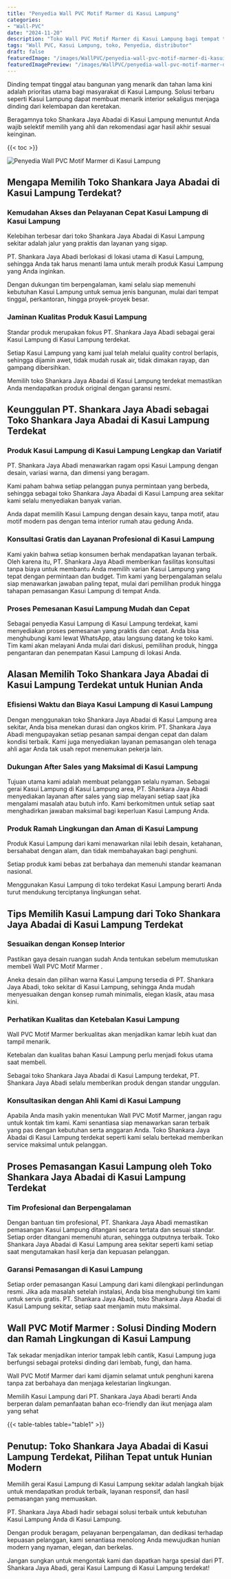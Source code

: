 ```yaml
---
title: "Penyedia Wall PVC Motif Marmer di Kasui Lampung"
categories:
- "Wall-PVC"
date: "2024-11-20"
description: "Toko Wall PVC Motif Marmer di Kasui Lampung bagi tempat tinggal, kantor, dan gerai. Panel terbaik, pilihan motif, warna elegan, dengan layanan instalasi ditangani oleh tim berpengalaman dan kepastian resmi!|Jasa penjualan Wall PVC Motif Marmer di Kasui Lampung untuk keperluan hunian, office, atau ritel, beserta produk terbaik dan penempatan oleh tenaga ahli berpengalaman dan kepastian resmi.|Solusi Wall PVC Motif Marmer di Kasui Lampung yang andal untuk rumah, kantor, serta toko, dengan panel unggulan dan penempatan ditangani oleh tenaga ahli berpengalaman serta jaminan resmi.|Penjualan Wall PVC Motif Marmer di Kasui Lampung bagi hunian, office, dan gerai, beserta material berkualitas dan pemasangan dikerjakan oleh tenaga ahli profesional, disertai dengan jaminan resmi.}"
tags: "Wall PVC, Kasui Lampung, toko, Penyedia, distributor"
draft: false
featuredImage: "/images/WallPVC/penyedia-wall-pvc-motif-marmer-di-kasui-lampung.png"
featuredImagePreview: "/images/WallPVC/penyedia-wall-pvc-motif-marmer-di-kasui-lampung.png"
---
```


Dinding tempat tinggal atau bangunan yang menarik dan tahan lama kini adalah prioritas utama bagi masyarakat di Kasui Lampung. Solusi terbaru seperti Kasui Lampung dapat membuat menarik interior sekaligus menjaga dinding dari kelembapan dan keretakan.

Beragamnya toko Shankara Jaya Abadai di Kasui Lampung menuntut Anda wajib selektif memilih yang ahli dan rekomendasi agar hasil akhir sesuai keinginan.

{{< toc >}}

![Penyedia Wall PVC Motif Marmer di Kasui Lampung](/images/Wall-PVC/Penyedia-Wall-PVC-Motif-Marmer-di-Kasui-Lampung.png)


## Mengapa Memilih Toko Shankara Jaya Abadai di Kasui Lampung Terdekat?

### Kemudahan Akses dan Pelayanan Cepat Kasui Lampung di Kasui Lampung

Kelebihan terbesar dari toko Shankara Jaya Abadai di Kasui Lampung sekitar adalah jalur yang praktis dan layanan yang sigap.

PT. Shankara Jaya Abadi berlokasi di lokasi utama di Kasui Lampung, sehingga Anda tak harus menanti lama untuk meraih produk Kasui Lampung yang Anda inginkan.

Dengan dukungan tim berpengalaman, kami selalu siap memenuhi kebutuhan Kasui Lampung untuk semua jenis bangunan, mulai dari tempat tinggal, perkantoran, hingga proyek-proyek besar.

### Jaminan Kualitas Produk Kasui Lampung

Standar produk merupakan fokus PT. Shankara Jaya Abadi sebagai gerai Kasui Lampung di Kasui Lampung terdekat.

Setiap Kasui Lampung yang kami jual telah melalui quality control berlapis, sehingga dijamin awet, tidak mudah rusak air, tidak dimakan rayap, dan gampang dibersihkan.

Memilih toko Shankara Jaya Abadai di Kasui Lampung terdekat memastikan Anda mendapatkan produk original dengan garansi resmi.

## Keunggulan PT. Shankara Jaya Abadi sebagai Toko Shankara Jaya Abadai di Kasui Lampung Terdekat

### Produk Kasui Lampung di Kasui Lampung Lengkap dan Variatif

PT. Shankara Jaya Abadi menawarkan ragam opsi Kasui Lampung dengan desain, variasi warna, dan dimensi yang beragam.

Kami paham bahwa setiap pelanggan punya permintaan yang berbeda, sehingga sebagai toko Shankara Jaya Abadai di Kasui Lampung area sekitar kami selalu menyediakan banyak varian.

Anda dapat memilih Kasui Lampung dengan desain kayu, tanpa motif, atau motif modern pas dengan tema interior rumah atau gedung Anda.

### Konsultasi Gratis dan Layanan Profesional di Kasui Lampung

Kami yakin bahwa setiap konsumen berhak mendapatkan layanan terbaik. Oleh karena itu, PT. Shankara Jaya Abadi memberikan fasilitas konsultasi tanpa biaya untuk membantu Anda memilih varian Kasui Lampung yang tepat dengan permintaan dan budget. Tim kami yang berpengalaman selalu siap menawarkan jawaban paling tepat, mulai dari pemilihan produk hingga tahapan pemasangan Kasui Lampung di tempat Anda.

### Proses Pemesanan Kasui Lampung Mudah dan Cepat

Sebagai penyedia Kasui Lampung di Kasui Lampung terdekat, kami menyediakan proses pemesanan yang praktis dan cepat. Anda bisa menghubungi kami lewat WhatsApp, atau langsung datang ke toko kami. Tim kami akan melayani Anda mulai dari diskusi, pemilihan produk, hingga pengantaran dan penempatan Kasui Lampung di lokasi Anda.

## Alasan Memilih Toko Shankara Jaya Abadai di Kasui Lampung Terdekat untuk Hunian Anda

### Efisiensi Waktu dan Biaya Kasui Lampung di Kasui Lampung

Dengan menggunakan toko Shankara Jaya Abadai di Kasui Lampung area sekitar, Anda bisa menekan durasi dan ongkos kirim. PT. Shankara Jaya Abadi mengupayakan setiap pesanan sampai dengan cepat dan dalam kondisi terbaik. Kami juga menyediakan layanan pemasangan oleh tenaga ahli agar Anda tak usah repot menemukan pekerja lain.

### Dukungan After Sales yang Maksimal di Kasui Lampung

Tujuan utama kami adalah membuat pelanggan selalu nyaman. Sebagai gerai Kasui Lampung di Kasui Lampung area, PT. Shankara Jaya Abadi menyediakan layanan after sales yang siap melayani setiap saat jika mengalami masalah atau butuh info. Kami berkomitmen untuk setiap saat menghadirkan jawaban maksimal bagi keperluan Kasui Lampung Anda.

### Produk Ramah Lingkungan dan Aman di Kasui Lampung

Produk Kasui Lampung dari kami menawarkan nilai lebih desain, ketahanan, bersahabat dengan alam, dan tidak membahayakan bagi penghuni.

Setiap produk kami bebas zat berbahaya dan memenuhi standar keamanan nasional.

Menggunakan Kasui Lampung di toko terdekat Kasui Lampung berarti Anda turut mendukung terciptanya lingkungan sehat.

## Tips Memilih Kasui Lampung dari Toko Shankara Jaya Abadai di Kasui Lampung Terdekat

### Sesuaikan dengan Konsep Interior 

Pastikan gaya desain ruangan sudah Anda tentukan sebelum memutuskan membeli  Wall PVC Motif Marmer .

Aneka desain dan pilihan warna Kasui Lampung tersedia di PT. Shankara Jaya Abadi, toko sekitar di Kasui Lampung, sehingga Anda mudah menyesuaikan dengan konsep rumah minimalis, elegan klasik, atau masa kini.

### Perhatikan Kualitas dan Ketebalan Kasui Lampung

 Wall PVC Motif Marmer  berkualitas akan menjadikan kamar lebih kuat dan tampil menarik.

Ketebalan dan kualitas bahan Kasui Lampung perlu menjadi fokus utama saat membeli.

Sebagai toko Shankara Jaya Abadai di Kasui Lampung terdekat, PT. Shankara Jaya Abadi selalu memberikan produk dengan standar unggulan.

### Konsultasikan dengan Ahli Kami di Kasui Lampung

Apabila Anda masih yakin menentukan Wall PVC Motif Marmer, jangan ragu untuk kontak tim kami. Kami senantiasa siap menawarkan saran terbaik yang pas dengan kebutuhan serta anggaran Anda. Toko Shankara Jaya Abadai di Kasui Lampung terdekat seperti kami selalu bertekad memberikan service maksimal untuk pelanggan.

## Proses Pemasangan Kasui Lampung oleh Toko Shankara Jaya Abadai di Kasui Lampung Terdekat

### Tim Profesional dan Berpengalaman

Dengan bantuan tim profesional, PT. Shankara Jaya Abadi memastikan pemasangan Kasui Lampung ditangani secara tertata dan sesuai standar. Setiap order ditangani memenuhi aturan, sehingga outputnya terbaik. Toko Shankara Jaya Abadai di Kasui Lampung area sekitar seperti kami setiap saat mengutamakan hasil kerja dan kepuasan pelanggan.

### Garansi Pemasangan di Kasui Lampung

Setiap order pemasangan Kasui Lampung dari kami dilengkapi perlindungan resmi. Jika ada masalah setelah instalasi, Anda bisa menghubungi tim kami untuk servis gratis. PT. Shankara Jaya Abadi, toko Shankara Jaya Abadai di Kasui Lampung sekitar, setiap saat menjamin mutu maksimal.

##  Wall PVC Motif Marmer : Solusi Dinding Modern dan Ramah Lingkungan di Kasui Lampung

Tak sekadar menjadikan interior tampak lebih cantik, Kasui Lampung juga berfungsi sebagai proteksi dinding dari lembab, fungi, dan hama.

 Wall PVC Motif Marmer  dari kami dijamin selamat untuk penghuni karena tanpa zat berbahaya dan menjaga kelestarian lingkungan.

Memilih Kasui Lampung dari PT. Shankara Jaya Abadi berarti Anda berperan dalam pemanfaatan bahan eco-friendly dan ikut menjaga alam yang sehat

{{< table-tables table="table1" >}}

## Penutup: Toko Shankara Jaya Abadai di Kasui Lampung Terdekat, Pilihan Tepat untuk Hunian Modern

Memilih gerai Kasui Lampung di Kasui Lampung sekitar adalah langkah bijak untuk mendapatkan produk terbaik, layanan responsif, dan hasil pemasangan yang memuaskan.

PT. Shankara Jaya Abadi hadir sebagai solusi terbaik untuk kebutuhan Kasui Lampung Anda di Kasui Lampung.

Dengan produk beragam, pelayanan berpengalaman, dan dedikasi terhadap kepuasan pelanggan, kami senantiasa menolong Anda mewujudkan hunian modern yang nyaman, elegan, dan berkelas.

Jangan sungkan untuk mengontak kami dan dapatkan harga spesial dari PT. Shankara Jaya Abadi, gerai Kasui Lampung di Kasui Lampung terdekat!
